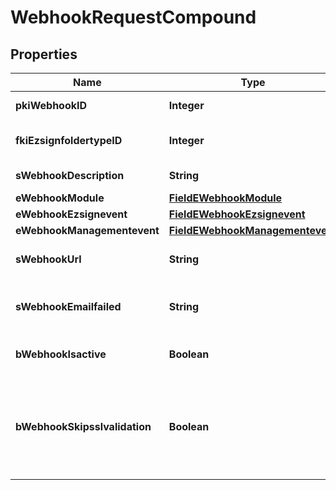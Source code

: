 

# WebhookRequestCompound

## Properties

Name | Type | Description | Notes
------------ | ------------- | ------------- | -------------
**pkiWebhookID** | **Integer** | The unique ID of the Webhook |  [optional]
**fkiEzsignfoldertypeID** | **Integer** | The unique ID of the Ezsignfoldertype. |  [optional]
**sWebhookDescription** | **String** | The description of the Webhook | 
**eWebhookModule** | [**FieldEWebhookModule**](FieldEWebhookModule.md) |  | 
**eWebhookEzsignevent** | [**FieldEWebhookEzsignevent**](FieldEWebhookEzsignevent.md) |  |  [optional]
**eWebhookManagementevent** | [**FieldEWebhookManagementevent**](FieldEWebhookManagementevent.md) |  |  [optional]
**sWebhookUrl** | **String** | The URL of the Webhook callback | 
**sWebhookEmailfailed** | **String** | The email that will receive the Webhook in case all attempts fail | 
**bWebhookIsactive** | **Boolean** | Whether the Webhook is active or not | 
**bWebhookSkipsslvalidation** | **Boolean** | Wheter the server&#39;s SSL certificate should be validated or not. Not recommended to skip for production use | 




